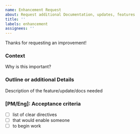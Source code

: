 ```yaml
---
name: Enhancement Request
about: Request additional Documentation, updates, features
title: ''
labels: enhancement
assignees: ''
---
```


Thanks for requesting an improvement!

### Context

Why is this important?

### Outline or additional Details

Description of the feature/update/docs needed

### [PM/Eng]: Acceptance criteria

- [ ] list of clear directives
- [ ] that would enable someone
- [ ] to begin work
